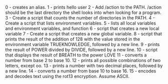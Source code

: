 0 - creates an alias.
1 - prints hello user
2 - Add /action to the PATH. /action should be the last directory the shell looks into when looking for a program.
3 - Create a script that counts the number of directories in the PATH.
4 - Create a script that lists environment variables.
5 - lists all local variables and environment variables, and function
6 - script that creates a new local variable
7 - Create a script that creates a new global variable.
8 - script that prints the result of the addition of 128 with the value stored in the environment variable TRUEKNOWLEDGE, followed by a new line.
9 - prints the result of POWER divided by DIVIDE, followed by a new line.
10 - script that displays the result of BREATH to the power LOVE
11 - converts a number from base 2 to base 10.
12 - prints all possible combinations of two letters, except oo.
13 - prints a number with two decimal places, followed by a new line.
14 - converts a number from base 10 to base 16.
15 - encodes and decodes text using the rot13 encryption. Assume ASCII.
